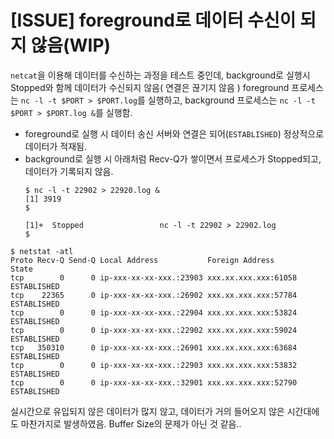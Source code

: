 # [ISSUE] foreground로 데이터 수신이 되지 않음(WIP)
`netcat`을 이용해 데이터를 수신하는 과정을 테스트 중인데, background로 실행시 Stopped와 함께 데이터가 수신되지 않음( 연결은 끊기지 않음 )
foreground 프로세스는 `nc -l -t $PORT > $PORT.log`를 실행하고, background 프로세스는 `nc -l -t $PORT > $PORT.log &`를 실행함.

- foreground로 실행 시 데이터 송신 서버와 연결은 되어(`ESTABLISHED`) 정상적으로 데이터가 적재됨.
- background로 실행 시 아래처럼 Recv-Q가 쌓이면서 프로세스가 Stopped되고, 데이터가 기록되지 않음.
    ```console
    $ nc -l -t 22902 > 22920.log &
    [1] 3919
    $ 

    [1]+  Stopped                 nc -l -t 22902 > 22902.log
    $ 
    ```
```
$ netstat -atl
Proto Recv-Q Send-Q Local Address           Foreign Address         State      
tcp        0      0 ip-xxx-xx-xx-xxx.:23903 xxx.xx.xxx.xxx:61058    ESTABLISHED
tcp    22365      0 ip-xxx-xx-xx-xxx.:26902 xxx.xx.xxx.xxx:57784    ESTABLISHED
tcp        0      0 ip-xxx-xx-xx-xxx.:22904 xxx.xx.xxx.xxx:53824    ESTABLISHED
tcp        0      0 ip-xxx-xx-xx-xxx.:22902 xxx.xx.xxx.xxx:59024    ESTABLISHED
tcp   350310      0 ip-xxx-xx-xx-xxx.:26901 xxx.xx.xxx.xxx:63684    ESTABLISHED
tcp        0      0 ip-xxx-xx-xx-xxx.:22903 xxx.xx.xxx.xxx:53832    ESTABLISHED
tcp        0      0 ip-xxx-xx-xx-xxx.:32901 xxx.xx.xxx.xxx:52790    ESTABLISHED
```
실시간으로 유입되지 않은 데이터가 많지 않고, 데이터가 거의 들어오지 않은 시간대에도 마찬가지로 발생하였음. Buffer Size의 문제가 아닌 것 같음..
